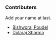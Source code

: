 ### Contributers
Add your name at last.

- [Bishworaj Poudel](https://github.com/bishworajpoudelofficial)
- [Dolaraj Sharma](https://github.com/thulotechnology)
